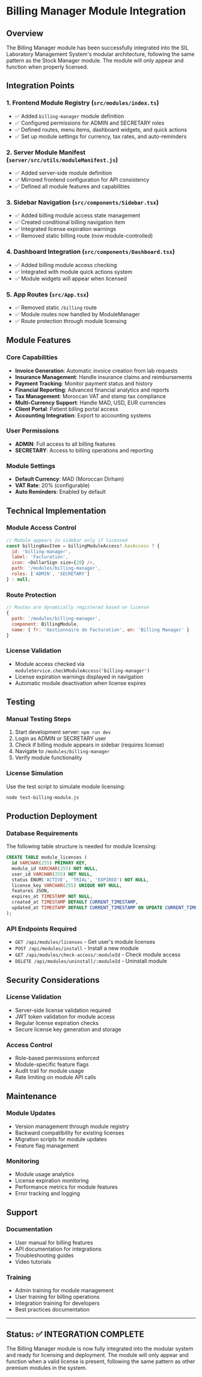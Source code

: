 # Billing Manager Module Integration

## Overview
The Billing Manager module has been successfully integrated into the SIL Laboratory Management System's modular architecture, following the same pattern as the Stock Manager module. The module will only appear and function when properly licensed.

## Integration Points

### 1. Frontend Module Registry (`src/modules/index.ts`)
- ✅ Added `billing-manager` module definition
- ✅ Configured permissions for ADMIN and SECRETARY roles
- ✅ Defined routes, menu items, dashboard widgets, and quick actions
- ✅ Set up module settings for currency, tax rates, and auto-reminders

### 2. Server Module Manifest (`server/src/utils/moduleManifest.js`)
- ✅ Added server-side module definition
- ✅ Mirrored frontend configuration for API consistency
- ✅ Defined all module features and capabilities

### 3. Sidebar Navigation (`src/components/Sidebar.tsx`)
- ✅ Added billing module access state management
- ✅ Created conditional billing navigation item
- ✅ Integrated license expiration warnings
- ✅ Removed static billing route (now module-controlled)

### 4. Dashboard Integration (`src/components/Dashboard.tsx`)
- ✅ Added billing module access checking
- ✅ Integrated with module quick actions system
- ✅ Module widgets will appear when licensed

### 5. App Routes (`src/App.tsx`)
- ✅ Removed static `/billing` route
- ✅ Module routes now handled by ModuleManager
- ✅ Route protection through module licensing

## Module Features

### Core Capabilities
- **Invoice Generation**: Automatic invoice creation from lab requests
- **Insurance Management**: Handle insurance claims and reimbursements
- **Payment Tracking**: Monitor payment status and history
- **Financial Reporting**: Advanced financial analytics and reports
- **Tax Management**: Moroccan VAT and stamp tax compliance
- **Multi-Currency Support**: Handle MAD, USD, EUR currencies
- **Client Portal**: Patient billing portal access
- **Accounting Integration**: Export to accounting systems

### User Permissions
- **ADMIN**: Full access to all billing features
- **SECRETARY**: Access to billing operations and reporting

### Module Settings
- **Default Currency**: MAD (Moroccan Dirham)
- **VAT Rate**: 20% (configurable)
- **Auto Reminders**: Enabled by default

## Technical Implementation

### Module Access Control
```javascript
// Module appears in sidebar only if licensed
const billingNavItem = billingModuleAccess?.hasAccess ? {
  id: 'billing-manager',
  label: 'Facturation',
  icon: <DollarSign size={20} />,
  path: '/modules/billing-manager',
  roles: ['ADMIN', 'SECRETARY']
} : null;
```

### Route Protection
```javascript
// Routes are dynamically registered based on license
{
  path: '/modules/billing-manager',
  component: BillingModule,
  name: { fr: 'Gestionnaire de Facturation', en: 'Billing Manager' }
}
```

### License Validation
- Module access checked via `moduleService.checkModuleAccess('billing-manager')`
- License expiration warnings displayed in navigation
- Automatic module deactivation when license expires

## Testing

### Manual Testing Steps
1. Start development server: `npm run dev`
2. Login as ADMIN or SECRETARY user
3. Check if billing module appears in sidebar (requires license)
4. Navigate to `/modules/billing-manager`
5. Verify module functionality

### License Simulation
Use the test script to simulate module licensing:
```bash
node test-billing-module.js
```

## Production Deployment

### Database Requirements
The following table structure is needed for module licensing:

```sql
CREATE TABLE module_licenses (
  id VARCHAR(255) PRIMARY KEY,
  module_id VARCHAR(255) NOT NULL,
  user_id VARCHAR(255) NOT NULL,
  status ENUM('ACTIVE', 'TRIAL', 'EXPIRED') NOT NULL,
  license_key VARCHAR(255) UNIQUE NOT NULL,
  features JSON,
  expires_at TIMESTAMP NOT NULL,
  created_at TIMESTAMP DEFAULT CURRENT_TIMESTAMP,
  updated_at TIMESTAMP DEFAULT CURRENT_TIMESTAMP ON UPDATE CURRENT_TIMESTAMP
);
```

### API Endpoints Required
- `GET /api/modules/licenses` - Get user's module licenses
- `POST /api/modules/install` - Install a new module
- `GET /api/modules/check-access/:moduleId` - Check module access
- `DELETE /api/modules/uninstall/:moduleId` - Uninstall module

## Security Considerations

### License Validation
- Server-side license validation required
- JWT token validation for module access
- Regular license expiration checks
- Secure license key generation and storage

### Access Control
- Role-based permissions enforced
- Module-specific feature flags
- Audit trail for module usage
- Rate limiting on module API calls

## Maintenance

### Module Updates
- Version management through module registry
- Backward compatibility for existing licenses
- Migration scripts for module updates
- Feature flag management

### Monitoring
- Module usage analytics
- License expiration monitoring
- Performance metrics for module features
- Error tracking and logging

## Support

### Documentation
- User manual for billing features
- API documentation for integrations
- Troubleshooting guides
- Video tutorials

### Training
- Admin training for module management
- User training for billing operations
- Integration training for developers
- Best practices documentation

---

## Status: ✅ INTEGRATION COMPLETE

The Billing Manager module is now fully integrated into the modular system and ready for licensing and deployment. The module will only appear and function when a valid license is present, following the same pattern as other premium modules in the system.
